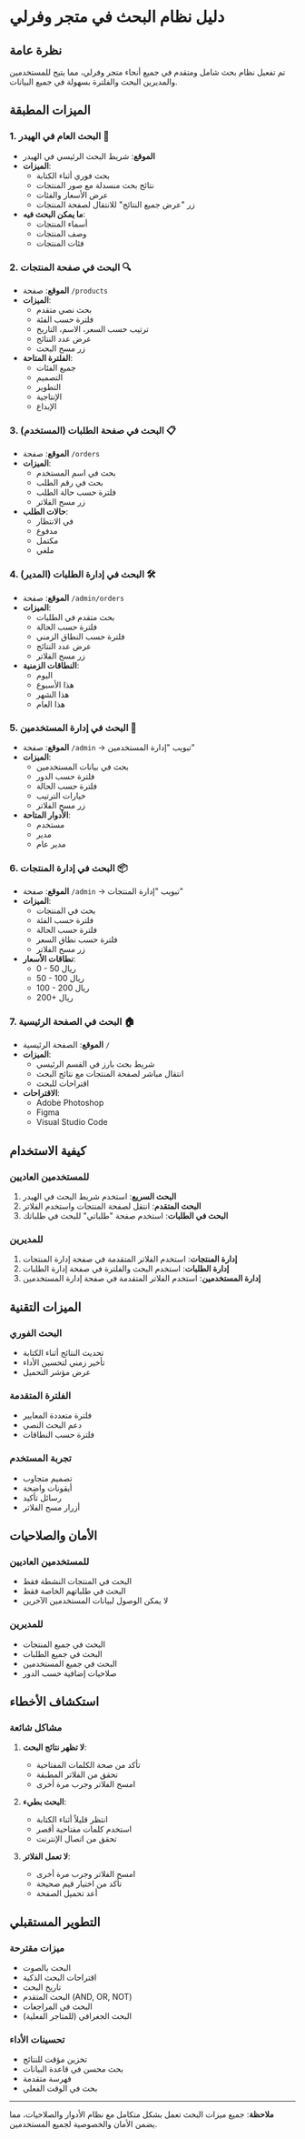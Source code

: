 # دليل نظام البحث في متجر وفرلي

## نظرة عامة
تم تفعيل نظام بحث شامل ومتقدم في جميع أنحاء متجر وفرلي، مما يتيح للمستخدمين والمديرين البحث والفلترة بسهولة في جميع البيانات.

## الميزات المطبقة

### 1. البحث العام في الهيدر 🎯
- **الموقع**: شريط البحث الرئيسي في الهيدر
- **الميزات**:
  - بحث فوري أثناء الكتابة
  - نتائج بحث منسدلة مع صور المنتجات
  - عرض الأسعار والفئات
  - زر "عرض جميع النتائج" للانتقال لصفحة المنتجات
- **ما يمكن البحث فيه**:
  - أسماء المنتجات
  - وصف المنتجات
  - فئات المنتجات

### 2. البحث في صفحة المنتجات 🔍
- **الموقع**: صفحة `/products`
- **الميزات**:
  - بحث نصي متقدم
  - فلترة حسب الفئة
  - ترتيب حسب السعر، الاسم، التاريخ
  - عرض عدد النتائج
  - زر مسح البحث
- **الفلترة المتاحة**:
  - جميع الفئات
  - التصميم
  - التطوير
  - الإنتاجية
  - الإبداع

### 3. البحث في صفحة الطلبات (المستخدم) 📋
- **الموقع**: صفحة `/orders`
- **الميزات**:
  - بحث في اسم المستخدم
  - بحث في رقم الطلب
  - فلترة حسب حالة الطلب
  - زر مسح الفلاتر
- **حالات الطلب**:
  - في الانتظار
  - مدفوع
  - مكتمل
  - ملغي

### 4. البحث في إدارة الطلبات (المدير) 🛠️
- **الموقع**: صفحة `/admin/orders`
- **الميزات**:
  - بحث متقدم في الطلبات
  - فلترة حسب الحالة
  - فلترة حسب النطاق الزمني
  - عرض عدد النتائج
  - زر مسح الفلاتر
- **النطاقات الزمنية**:
  - اليوم
  - هذا الأسبوع
  - هذا الشهر
  - هذا العام

### 5. البحث في إدارة المستخدمين 👥
- **الموقع**: صفحة `/admin` → تبويب "إدارة المستخدمين"
- **الميزات**:
  - بحث في بيانات المستخدمين
  - فلترة حسب الدور
  - فلترة حسب الحالة
  - خيارات الترتيب
  - زر مسح الفلاتر
- **الأدوار المتاحة**:
  - مستخدم
  - مدير
  - مدير عام

### 6. البحث في إدارة المنتجات 📦
- **الموقع**: صفحة `/admin` → تبويب "إدارة المنتجات"
- **الميزات**:
  - بحث في المنتجات
  - فلترة حسب الفئة
  - فلترة حسب الحالة
  - فلترة حسب نطاق السعر
  - زر مسح الفلاتر
- **نطاقات الأسعار**:
  - 0 - 50 ريال
  - 50 - 100 ريال
  - 100 - 200 ريال
  - 200+ ريال

### 7. البحث في الصفحة الرئيسية 🏠
- **الموقع**: الصفحة الرئيسية `/`
- **الميزات**:
  - شريط بحث بارز في القسم الرئيسي
  - انتقال مباشر لصفحة المنتجات مع نتائج البحث
  - اقتراحات للبحث
- **الاقتراحات**:
  - Adobe Photoshop
  - Figma
  - Visual Studio Code

## كيفية الاستخدام

### للمستخدمين العاديين
1. **البحث السريع**: استخدم شريط البحث في الهيدر
2. **البحث المتقدم**: انتقل لصفحة المنتجات واستخدم الفلاتر
3. **البحث في الطلبات**: استخدم صفحة "طلباتي" للبحث في طلباتك

### للمديرين
1. **إدارة المنتجات**: استخدم الفلاتر المتقدمة في صفحة إدارة المنتجات
2. **إدارة الطلبات**: استخدم البحث والفلترة في صفحة إدارة الطلبات
3. **إدارة المستخدمين**: استخدم الفلاتر المتقدمة في صفحة إدارة المستخدمين

## الميزات التقنية

### البحث الفوري
- تحديث النتائج أثناء الكتابة
- تأخير زمني لتحسين الأداء
- عرض مؤشر التحميل

### الفلترة المتقدمة
- فلترة متعددة المعايير
- دعم البحث النصي
- فلترة حسب النطاقات

### تجربة المستخدم
- تصميم متجاوب
- أيقونات واضحة
- رسائل تأكيد
- أزرار مسح الفلاتر

## الأمان والصلاحيات

### للمستخدمين العاديين
- البحث في المنتجات النشطة فقط
- البحث في طلباتهم الخاصة فقط
- لا يمكن الوصول لبيانات المستخدمين الآخرين

### للمديرين
- البحث في جميع المنتجات
- البحث في جميع الطلبات
- البحث في جميع المستخدمين
- صلاحيات إضافية حسب الدور

## استكشاف الأخطاء

### مشاكل شائعة
1. **لا تظهر نتائج البحث**:
   - تأكد من صحة الكلمات المفتاحية
   - تحقق من الفلاتر المطبقة
   - امسح الفلاتر وجرب مرة أخرى

2. **البحث بطيء**:
   - انتظر قليلاً أثناء الكتابة
   - استخدم كلمات مفتاحية أقصر
   - تحقق من اتصال الإنترنت

3. **لا تعمل الفلاتر**:
   - امسح الفلاتر وجرب مرة أخرى
   - تأكد من اختيار قيم صحيحة
   - أعد تحميل الصفحة

## التطوير المستقبلي

### ميزات مقترحة
- البحث بالصوت
- اقتراحات البحث الذكية
- تاريخ البحث
- البحث المتقدم (AND, OR, NOT)
- البحث في المراجعات
- البحث الجغرافي (للمتاجر الفعلية)

### تحسينات الأداء
- تخزين مؤقت للنتائج
- بحث محسن في قاعدة البيانات
- فهرسة متقدمة
- بحث في الوقت الفعلي

---

**ملاحظة**: جميع ميزات البحث تعمل بشكل متكامل مع نظام الأدوار والصلاحيات، مما يضمن الأمان والخصوصية لجميع المستخدمين.
